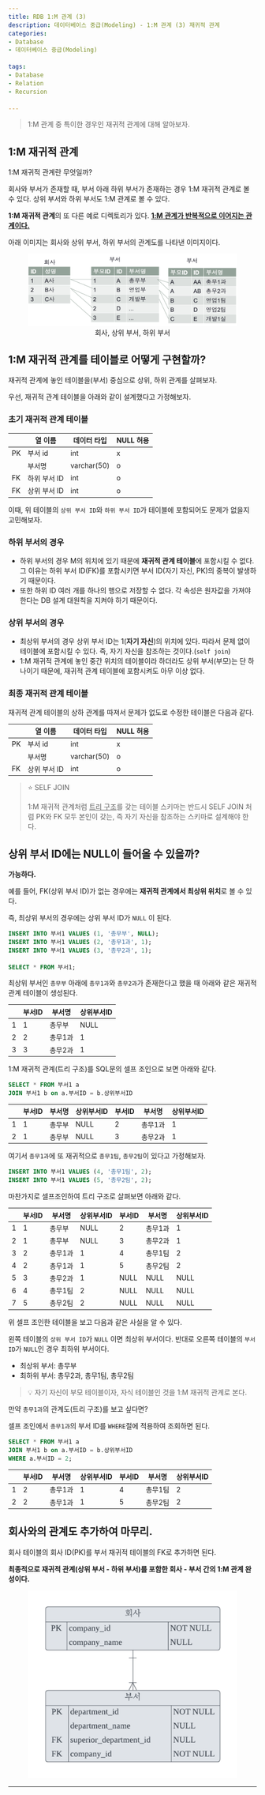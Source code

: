 ```yaml
---
title: RDB 1:M 관계 (3)
description: 데이터베이스 중급(Modeling) - 1:M 관계 (3) 재귀적 관계
categories:
- Database
- 데이터베이스 중급(Modeling)

tags:
- Database
- Relation
- Recursion

---
```


> 1:M 관계 중 특이한 경우인 재귀적 관계에 대해 알아보자.

<!-- more -->

## 1:M 재귀적 관계

1:M 재귀적 관계란 무엇일까?

회사와 부서가 존재할 때, 부서 아래 하위 부서가 존재하는 경우 1:M 재귀적 관계로 볼 수 있다. 상위 부서와 하위 부서도 1:M 관계로 볼 수 있다.

**1:M 재귀적 관계**의 또 다른 예로 디렉토리가 있다. **<u>1:M 관계가 반복적으로 이어지는 관계이다.</u>**

아래 이미지는 회사와 상위 부서, 하위 부서의 관계도를 나타낸 이미지이다.

<figure align="center">
<img src="/post_images/Database/1-M-recursion.png">
<figcaption>회사, 상위 부서, 하위 부서</figcaption>
</figure>

## 1:M 재귀적 관계를 테이블로 어떻게 구현할까?

재귀적 관계에 놓인 테이블을(부서) 중심으로 상위, 하위 관계를 살펴보자.

우선, 재귀적 관계 테이블을 아래와 같이 설계했다고 가정해보자.

### 초기 재귀적 관계 테이블

|  | 열 이름 | 데이터 타입 | NULL 허용 |
| --- | --- | --- | --- |
| PK | 부서 id | int | x |
|  | 부서명 | varchar(50) | o |
| FK | 하위 부서 ID | int | o |
| FK | 상위 부서 ID | int | o |

이때, 위 테이블의 `상위 부서 ID`와 `하위 부서 ID`가 테이블에 포함되어도 문제가 없을지 고민해보자.

### 하위 부서의 경우

- 하위 부서의 경우 M의 위치에 있기 때문에 **재귀적 관계 테이블**에 포함시킬 수 없다. 그 이유는 하위 부서 ID(FK)를 포함시키면 부서 ID(자기 자신, PK)의 중복이 발생하기 때문이다.
- 또한 하위 ID 여러 개를 하나의 행으로 저장할 수 없다. 각 속성은 원자값을 가져야 한다는 DB 설계 대원칙을 지켜야 하기 때문이다.

### 상위 부서의 경우

- 최상위 부서의 경우 상위 부서 ID는 1(**자기 자신**)의 위치에 있다. 따라서 문제 없이 테이블에 포함시킬 수 있다. 즉, 자기 자신을 참조하는 것이다.(`self join`)
- 1:M 재귀적 관계에 놓인 중간 위치의 테이블이라 하더라도 상위 부서(부모)는 단 하나이기 때문에, 재귀적 관계 테이블에 포함시켜도 아무 이상 없다.


### 최종 재귀적 관계 테이블

재귀적 관계 테이블의 상하 관계를 따져서 문제가 없도로 수정한 테이블은 다음과 같다.

|  | 열 이름 | 데이터 타입 | NULL 허용 |
| --- | --- | --- | --- |
| PK | 부서 id | int | x |
|  | 부서명 | varchar(50) | o |
| FK | 상위 부서 ID | int | o |

> ⭐️ SELF JOIN
>
> 1:M 재귀적 관계처럼 <u>트리 구조</u>를 갖는 테이블 스키마는 반드시 SELF JOIN 처럼 PK와 FK 모두 본인이 갖는, 즉 자기 자신을 참조하는 스키마로 설계해야 한다.


## 상위 부서 ID에는 NULL이 들어올 수 있을까?

**가능하다.**

예를 들어, FK(상위 부서 ID)가 없는 경우에는 **재귀적 관계에서 최상위 위치**로 볼 수 있다.

즉, 최상위 부서의 경우에는 상위 부서 ID가 `NULL` 이 된다.

```sql
INSERT INTO 부서1 VALUES (1, '총무부', NULL);
INSERT INTO 부서1 VALUES (2, '총무1과', 1);
INSERT INTO 부서1 VALUES (3, '총무2과', 1);

SELECT * FROM 부서1;
```

최상위 부서인 `총무부` 아래에 `총무1과`와 `총무2과`가 존재한다고 했을 때 아래와 같은 재귀적 관계 테이블이 생성된다.

|  | 부서ID | 부서명 | 상위부서ID |
| --- | --- | --- | --- |
| 1 | 1 | 총무부 | NULL |
| 2 | 2 | 총무1과 | 1 |
| 3 | 3 | 총무2과 | 1 |

1:M 재귀적 관계(트리 구조)를 SQL문의 셀프 조인으로 보면 아래와 같다.

```sql
SELECT * FROM 부서1 a
JOIN 부서1 b on a.부서ID = b.상위부서ID
```

|  | 부서ID | 부서명 | 상위부서ID | 부서ID | 부서명 | 상위부서ID |
| --- | --- | --- | --- | --- | --- | --- |
| 1 | 1 | 총무부 | NULL | 2 | 총무1과 | 1 |
| 2 | 1 | 총무부 | NULL | 3 | 총무2과 | 1 |

여기서 `총무1과`에 또 재귀적으로 `총무1팀`, `총무2팀`이 있다고 가정해보자.

```sql
INSERT INTO 부서1 VALUES (4, '총무1팀', 2);
INSERT INTO 부서1 VALUES (5, '총무2팀', 2);
```

마찬가지로 셀프조인하여 트리 구조로 살펴보면 아래와 같다.

|  | 부서ID | 부서명 | 상위부서ID | 부서ID | 부서명 | 상위부서ID |
| --- | --- | --- | --- | --- | --- | --- |
| 1 | 1 | 총무부 | NULL | 2 | 총무1과 | 1 |
| 2 | 1 | 총무부 | NULL | 3 | 총무2과 | 1 |
| 3 | 2 | 총무1과 | 1 | 4 | 총무1팀 | 2 |
| 4 | 2 | 총무1과 | 1 | 5 | 총무2팀 | 2 |
| 5 | 3 | 총무2과 | 1 | NULL | NULL | NULL |
| 6 | 4 | 총무1팀 | 2 | NULL | NULL | NULL |
| 7 | 5 | 총무2팀 | 2 | NULL | NULL | NULL |

위 셀프 조인한 테이블을 보고 다음과 같은 사실을 알 수 있다.

왼쪽 테이블의 `상위 부서 ID`가 `NULL` 이면 최상위 부서이다. 반대로 오른쪽 테이블의 `부서 ID`가 `NULL`인 경우 최하위 부서이다.

- 최상위 부서: 총무부
- 최하위 부서: 총무2과, 총무1팀, 총무2팀

> 💡 자기 자신이 부모 테이블이자, 자식 테이블인 것을 1:M 재귀적 관계로 본다.

만약 `총무1과`의 관계도(트리 구조)를 보고 싶다면?

셀프 조인에서 `총무1과`의 부서 ID를 `WHERE`절에 적용하여 조회하면 된다.

```sql
SELECT * FROM 부서1 a
JOIN 부서1 b on a.부서ID = b.상위부서ID
WHERE a.부서ID = 2;
```

|  | 부서ID | 부서명 | 상위부서ID | 부서ID | 부서명 | 상위부서ID |
| --- | --- | --- | --- | --- | --- | --- |
| 1 | 2 | 총무1과 | 1 | 4 | 총무1팀 | 2 |
| 2 | 2 | 총무1과 | 1 | 5 | 총무2팀 | 2 |

## 회사와의 관계도 추가하여 마무리.

회사 테이블의 회사 ID(PK)를 부서 재귀적 테이블의 FK로 추가하면 된다.

**최종적으로 재귀적 관계(상위 부서 - 하위 부서)를 포함한 회사 - 부서 간의 1:M 관계 완성이다.**

<figure align="center">
<img src="/post_images/Database/1-M-recursion-erd.png">
<figcaption></figcaption>
</figure>


---
